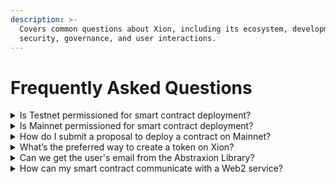 ```yaml
---
description: >-
  Covers common questions about Xion, including its ecosystem, development,
  security, governance, and user interactions.
---
```


# Frequently Asked Questions



<details>

<summary>Is Testnet permissioned for smart contract deployment?</summary>

No, our Testnet is fully permissionless, allowing anyone to deploy and instantiate contracts.

</details>

<details>

<summary>Is Mainnet permissioned for smart contract deployment?</summary>

Yes, Mainnet is permissioned, requiring governance approval for contract deployment. However, once a contract is deployed, anyone can create an instance of that contract if it permits. You can find a list of such contracts along with their respective CODE IDs [here](https://github.com/burnt-labs/contracts).

</details>

<details>

<summary>How do I submit a proposal to deploy a contract on Mainnet?</summary>

This [guide](https://docs.burnt.com/xion/developers/section-overview/governance/deploy-contract-mainnet) provides step-by-step instructions for deploying your contract on Mainnet.

</details>

<details>

<summary>What’s the preferred way to create a token on Xion?</summary>

We recommend using our **Token Factory** module for creating tokens. You can find details on why it’s the preferred method, along with instructions on creating, managing, and using tokens within your dApps, [here](https://docs.burnt.com/xion/developers/learn-and-build/token-factory).

</details>

<details>

<summary>Can we get the user's email from the Abstraxion Library?</summary>

No, you cannot access the user’s email from the Abstraxion library, as the library does not have access to the user's email address. You can however request the user’s email as part of your new user onboarding process.

</details>

<details>

<summary>How can my smart contract communicate with a Web2 service?</summary>

Due to the deterministic nature of blockchains, a smart contract on Xion cannot interact with the web directly. The most common way to enable this is via an Oracle. The Pyth Oracle should be available on Testnet. Alternatively, you can create a custom Oracle service where a Web2 backend fetches data from an external API and submits transactions to a smart contract to store the data on-chain which can then be accessed by your contracts.

</details>
